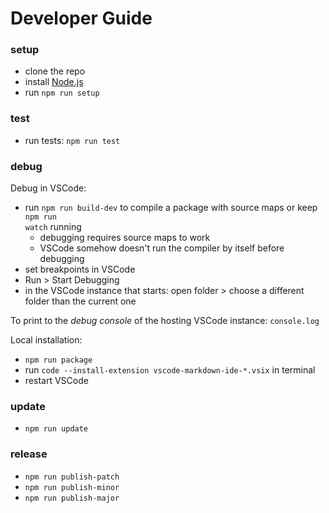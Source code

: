 # Developer Guide

### setup

- clone the repo
- install [Node.js](https://nodejs.org)
- run <code type="npm/script-call">npm run setup</code>

### test

- run tests: <code type="npm/script-call">npm run test</code>

### debug

Debug in VSCode:

- run <code type="npm/script-call">npm run build-dev</code> to compile a package
  with source maps or keep <code type="npm/script-call">npm run watch</code>
  running
  - debugging requires source maps to work
  - VSCode somehow doesn't run the compiler by itself before debugging
- set breakpoints in VSCode
- Run > Start Debugging
- in the VSCode instance that starts: open folder > choose a different folder
  than the current one

To print to the _debug console_ of the hosting VSCode instance: `console.log`

Local installation:

- <code type="npm/script-call">npm run package</code>
- run `code --install-extension vscode-markdown-ide-*.vsix` in terminal
- restart VSCode

### update

- <code type="npm/script-call">npm run update</code>

### release

- <code type="npm/script-call">npm run publish-patch</code>
- <code type="npm/script-call">npm run publish-minor</code>
- <code type="npm/script-call">npm run publish-major</code>
